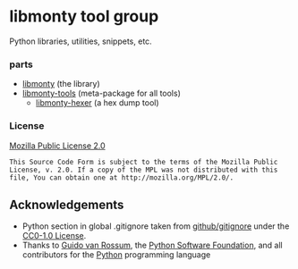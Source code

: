 # libmonty tool group

Python libraries, utilities, snippets, etc.

### parts

- [libmonty](libmonty/README.md) (the library)
- [libmonty-tools](libmonty-hexer/README.md) (meta-package for all tools)
  - [libmonty-hexer](libmonty-hexer/README.md) (a hex dump tool)

### License

[Mozilla Public License 2.0](https://www.mozilla.org/en-US/MPL/2.0/)

```
This Source Code Form is subject to the terms of the Mozilla Public
License, v. 2.0. If a copy of the MPL was not distributed with this
file, You can obtain one at http://mozilla.org/MPL/2.0/.
```

## Acknowledgements

- Python section in global .gitignore taken from [github/gitignore](https://github.com/github/gitignore) under the [CC0-1.0 License](https://choosealicense.com/licenses/cc0-1.0/).
- Thanks to [Guido van Rossum](https://gvanrossum.github.io/), the [Python Software Foundation](https://www.python.org/psf/), and all contributors for the [Python](https://www.python.org/) programming language
